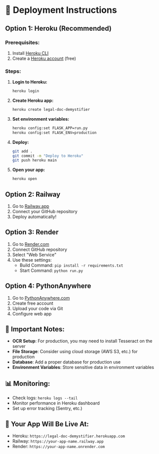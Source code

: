 # 🚀 Deployment Instructions

## Option 1: Heroku (Recommended)

### Prerequisites:
1. Install [Heroku CLI](https://devcenter.heroku.com/articles/heroku-cli)
2. Create a [Heroku account](https://heroku.com) (free)

### Steps:

1. **Login to Heroku:**
   ```bash
   heroku login
   ```

2. **Create Heroku app:**
   ```bash
   heroku create legal-doc-demystifier
   ```

3. **Set environment variables:**
   ```bash
   heroku config:set FLASK_APP=run.py
   heroku config:set FLASK_ENV=production
   ```

4. **Deploy:**
   ```bash
   git add .
   git commit -m "Deploy to Heroku"
   git push heroku main
   ```

5. **Open your app:**
   ```bash
   heroku open
   ```

## Option 2: Railway

1. Go to [Railway.app](https://railway.app)
2. Connect your GitHub repository
3. Deploy automatically!

## Option 3: Render

1. Go to [Render.com](https://render.com)
2. Connect GitHub repository
3. Select "Web Service"
4. Use these settings:
   - Build Command: `pip install -r requirements.txt`
   - Start Command: `python run.py`

## Option 4: PythonAnywhere

1. Go to [PythonAnywhere.com](https://pythonanywhere.com)
2. Create free account
3. Upload your code via Git
4. Configure web app

## 🔧 Important Notes:

- **OCR Setup**: For production, you may need to install Tesseract on the server
- **File Storage**: Consider using cloud storage (AWS S3, etc.) for production
- **Database**: Add a proper database for production use
- **Environment Variables**: Store sensitive data in environment variables

## 📊 Monitoring:

- Check logs: `heroku logs --tail`
- Monitor performance in Heroku dashboard
- Set up error tracking (Sentry, etc.)

## 🎯 Your App Will Be Live At:
- Heroku: `https://legal-doc-demystifier.herokuapp.com`
- Railway: `https://your-app-name.railway.app`
- Render: `https://your-app-name.onrender.com`
